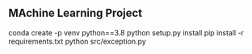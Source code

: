 ## MAchine Learning Project
conda create -p venv python==3.8
python setup.py install
pip install -r requirements.txt
python src/exception.py